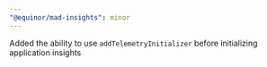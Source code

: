 ```yaml
---
"@equinor/mad-insights": minor
---
```


Added the ability to use `addTelemetryInitializer` before initializing application insights
